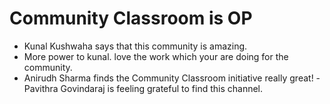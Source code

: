 # Community Classroom is OP
- Kunal Kushwaha says that this community is amazing.
- More power to kunal. love the work which your are doing for the community.
- Anirudh Sharma finds the Community Classroom initiative really great!
-Pavithra Govindaraj is feeling grateful to find this channel.
